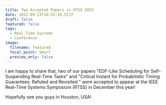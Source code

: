 ```yaml
---
title: Two Accepted Papers in RTSS 2022
date: 2022-09-23T10:55:19.517Z
draft: false
featured: false
tags:
  - Real-Time Systems
  - Conference
image:
  filename: featured
  focal_point: Smart
  preview_only: false
---
```

I﻿ am happy to share that, two of our papers "EDF-Like Scheduling for Self-Suspending Real-Time Tasks" and "Critical Instant for Probabilistic Timing Guarantees: Refuted and Revisited " were accepted to appear at the IEEE Real-Time Systems Symposium (RTSS) in December this year!

H﻿opefully see you guys in Houston, USA!